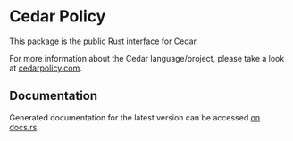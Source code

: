 # Cedar Policy

This package is the public Rust interface for Cedar.

For more information about the Cedar language/project, please take a look
at [cedarpolicy.com](https://www.cedarpolicy.com).

## Documentation

Generated documentation for the latest version can be accessed
[on docs.rs](https://docs.rs/cedar-policy).
